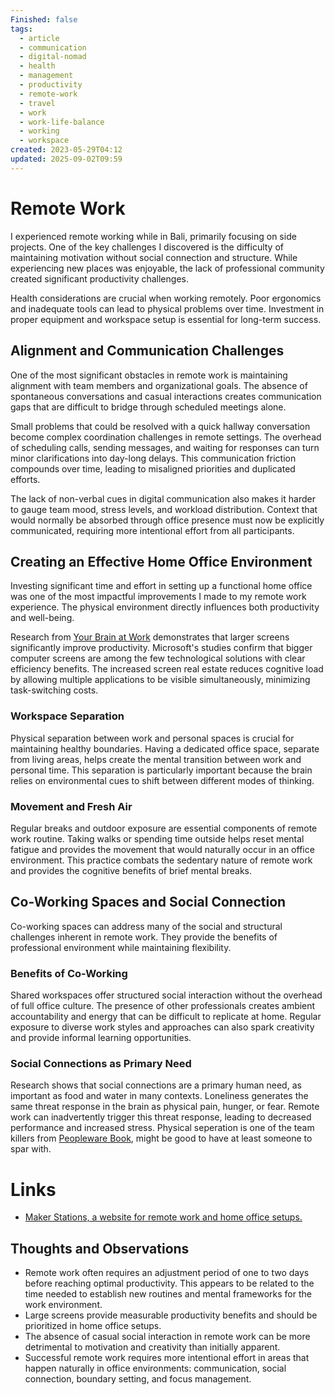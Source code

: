 ```yaml
---
Finished: false
tags:
  - article
  - communication
  - digital-nomad
  - health
  - management
  - productivity
  - remote-work
  - travel
  - work
  - work-life-balance
  - working
  - workspace
created: 2023-05-29T04:12
updated: 2025-09-02T09:59
---
```

# Remote Work

I experienced remote working while in Bali, primarily focusing on side projects. One of the key challenges I discovered is the difficulty of maintaining motivation without social connection and structure. While experiencing new places was enjoyable, the lack of professional community created significant productivity challenges.

Health considerations are crucial when working remotely. Poor ergonomics and inadequate tools can lead to physical problems over time. Investment in proper equipment and workspace setup is essential for long-term success. 


## Alignment and Communication Challenges

One of the most significant obstacles in remote work is maintaining alignment with team members and organizational goals. The absence of spontaneous conversations and casual interactions creates communication gaps that are difficult to bridge through scheduled meetings alone.

Small problems that could be resolved with a quick hallway conversation become complex coordination challenges in remote settings. The overhead of scheduling calls, sending messages, and waiting for responses can turn minor clarifications into day-long delays. This communication friction compounds over time, leading to misaligned priorities and duplicated efforts.

The lack of non-verbal cues in digital communication also makes it harder to gauge team mood, stress levels, and workload distribution. Context that would normally be absorbed through office presence must now be explicitly communicated, requiring more intentional effort from all participants. 


## Creating an Effective Home Office Environment

Investing significant time and effort in setting up a functional home office was one of the most impactful improvements I made to my remote work experience. The physical environment directly influences both productivity and well-being.

Research from [Your Brain at Work](../Books/Book%20Reviews/Work/Productivity/Your%20Brain%20at%20Work.md) demonstrates that larger screens significantly improve productivity. Microsoft's studies confirm that bigger computer screens are among the few technological solutions with clear efficiency benefits. The increased screen real estate reduces cognitive load by allowing multiple applications to be visible simultaneously, minimizing task-switching costs.

### Workspace Separation

Physical separation between work and personal spaces is crucial for maintaining healthy boundaries. Having a dedicated office space, separate from living areas, helps create the mental transition between work and personal time. This separation is particularly important because the brain relies on environmental cues to shift between different modes of thinking.

### Movement and Fresh Air

Regular breaks and outdoor exposure are essential components of remote work routine. Taking walks or spending time outside helps reset mental fatigue and provides the movement that would naturally occur in an office environment. This practice combats the sedentary nature of remote work and provides the cognitive benefits of brief mental breaks. 

## Co-Working Spaces and Social Connection

Co-working spaces can address many of the social and structural challenges inherent in remote work. They provide the benefits of professional environment while maintaining flexibility.

### Benefits of Co-Working

Shared workspaces offer structured social interaction without the overhead of full office culture. The presence of other professionals creates ambient accountability and energy that can be difficult to replicate at home. Regular exposure to diverse work styles and approaches can also spark creativity and provide informal learning opportunities.

### Social Connections as Primary Need

Research shows that social connections are a primary human need, as important as food and water in many contexts. Loneliness generates the same threat response in the brain as physical pain, hunger, or fear. Remote work can inadvertently trigger this threat response, leading to decreased performance and increased stress.
Physical seperation is one of the team killers from [Peopleware Book](../Books/Book%20Reviews/Communication/Peopleware.md), might be good to have at least someone to spar with. 


# Links
- [Maker Stations, a website for remote work and home office setups.](https://www.makerstations.io/)

## Thoughts and Observations

- Remote work often requires an adjustment period of one to two days before reaching optimal productivity. This appears to be related to the time needed to establish new routines and mental frameworks for the work environment.
- Large screens provide measurable productivity benefits and should be prioritized in home office setups.
- The absence of casual social interaction in remote work can be more detrimental to motivation and creativity than initially apparent.
- Successful remote work requires more intentional effort in areas that happen naturally in office environments: communication, social connection, boundary setting, and focus management.



